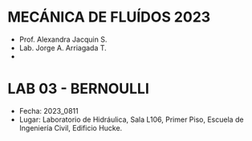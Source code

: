 # MECÁNICA DE FLUÍDOS 2023
+ Prof. Alexandra Jacquin S.
+ Lab. Jorge A. Arriagada T.
+ 

# LAB 03 - BERNOULLI
+ Fecha: 2023_0811
+ Lugar: Laboratorio de Hidráulica, Sala L106, Primer Piso, Escuela de Ingeniería Civil, Edificio Hucke. 
